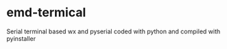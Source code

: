 # emd-termical
Serial terminal based wx and pyserial coded with python and compiled with pyinstaller
